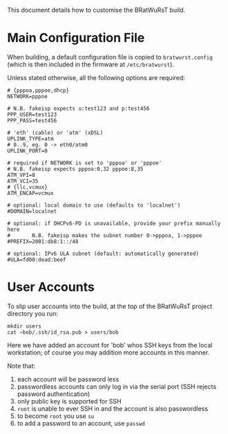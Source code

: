 This document details how to customise the BRatWuRsT build.

# Main Configuration File

When building, a default configuration file is copied to `bratwurst.config` (which is then included in the firmware at `/etc/bratwurst`).

Unless stated otherwise, all the following options are required:

    # {pppoa,pppoe,dhcp}
    NETWORK=pppoe
    
    # N.B. fakeisp expects u:test123 and p:test456
    PPP_USER=test123
    PPP_PASS=test456
    
    # 'eth' (cable) or 'atm' (xDSL)
    UPLINK_TYPE=atm
    # 0..9, eg. 0 -> eth0/atm0
    UPLINK_PORT=0
    
    # required if NETWORK is set to 'pppoa' or 'pppoe'
    # N.B. fakeisp expects pppoa:0,32 pppoe:8,35
    ATM_VPI=8
    ATM_VCI=35
    # {llc,vcmux}
    ATM_ENCAP=vcmux
    
    # optional: local domain to use (defaults to 'localnet')
    #DOMAIN=localnet
    
    # optional: if DHCPv6-PD is unavailable, provide your prefix manually here
    #		N.B. fakeisp makes the subnet number 0->pppoa, 1->pppoe
    #PREFIX=2001:db8:1::/48
    
    # optional: IPv6 ULA subnet (default: automatically generated)
    #ULA=fd00:dead:beef

# User Accounts

To slip user accounts into the build, at the top of the BRatWuRsT project directory you run:

    mkdir users
    cat ~bob/.ssh/id_rsa.pub > users/bob

Here we have added an account for 'bob' whos SSH keys from the local workstation; of course you may addition more accounts in this manner.

Note that:

 1. each account will be password less
 1. passwordless accounts can only log in via the serial port (SSH rejects password authentication)
 1. only public key is supported for SSH
 1. `root` is unable to ever SSH in and the account is also passwordless
 1. to become `root` you use `su`
 1. to add a password to an account, use `passwd`
